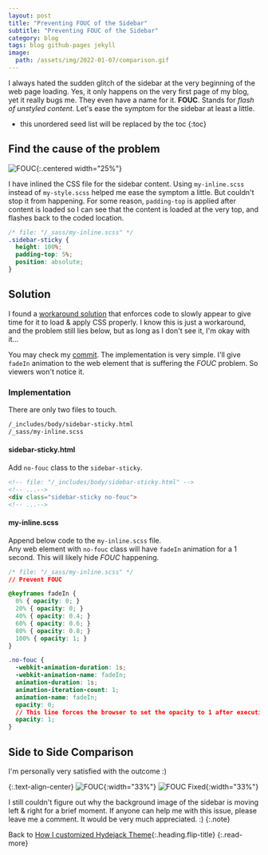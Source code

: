 ```yaml
---
layout: post
title: "Preventing FOUC of the Sidebar"
subtitle: "Preventing FOUC of the Sidebar"
category: blog
tags: blog github-pages jekyll
image:
  path: /assets/img/2022-01-07/comparison.gif
---
```


I always hated the sudden glitch of the sidebar at the very beginning of the web page loading.
Yes, it only happens on the very first page of my blog, yet it really bugs me. They even have a name for it. **FOUC**.
Stands for *flash of unstyled content*. Let's ease the symptom for the sidebar at least a little.

<!--more-->

* this unordered seed list will be replaced by the toc
{:toc}

## Find the cause of the problem

![FOUC](/assets/img/2022-01-07/fouc.gif){:.centered width="25%"}

I have inlined the CSS file for the sidebar content.
Using `my-inline.scss` instead of `my-style.scss` helped me ease the symptom a little. But couldn't stop it from
happening. For some reason, `padding-top` is applied after content is loaded so I can see that the content is loaded at
the very top, and flashes back to the coded location.

```css
/* file: "/_sass/my-inline.scss" */
.sidebar-sticky {
  height: 100%;
  padding-top: 5%;
  position: absolute;
}
```

## Solution

I found a [workaround solution] that enforces code to slowly appear to give time for it to load & apply CSS properly.
I know this is just a workaround, and the problem still lies below, but as long as I don't see it, I'm okay with it...

You may check my [commit]. The implementation is very simple. I'll give `fadeIn` animation to the web element that is
suffering the *FOUC* problem. So viewers won't notice it.

### Implementation

There are only two files to touch.

```default
/_includes/body/sidebar-sticky.html
/_sass/my-inline.scss
```

#### sidebar-sticky.html

Add `no-fouc` class to the `sidebar-sticky`.

```html
<!-- file: "/_includes/body/sidebar-sticky.html" -->
<!-- ...-->
<div class="sidebar-sticky no-fouc">
<!-- ...-->
```

#### my-inline.scss

Append below code to the `my-inline.scss` file.<br>
Any web element with `no-fouc` class will have `fadeIn` animation for a 1 second.
This will likely hide *FOUC* happening.

```css
/* file: "/_sass/my-inline.scss" */
// Prevent FOUC

@keyframes fadeIn {
  0% { opacity: 0; }
  20% { opacity: 0; }
  40% { opacity: 0.4; }
  60% { opacity: 0.6; }
  80% { opacity: 0.8; }
  100% { opacity: 1; }
}

.no-fouc {
  -webkit-animation-duration: 1s;
  -webkit-animation-name: fadeIn;
  animation-duration: 1s;
  animation-iteration-count: 1;
  animation-name: fadeIn;
  opacity: 0;
  // This line forces the browser to set the opacity to 1 after executing/finishing the animation
  opacity: 1;
}
```

## Side to Side Comparison

I'm personally very satisfied with the outcome :)

{:.text-align-center}
![FOUC](/assets/img/2022-01-07/fouc.gif){:width="33%"}
![FOUC Fixed](/assets/img/2022-01-07/fouc-fixed.gif){:width="33%"}

I still couldn't figure out why the background image of the sidebar is moving left & right for a brief moment.
If anyone can help me with this issue, please leave me a comment. It would be very much appreciated. :)
{:.note}

Back to [How I customized Hydejack Theme](how-i-customized-hydejack-theme){:.heading.flip-title}
{:.read-more}

[workaround solution]: https://stackoverflow.com/questions/33587623/prevent-fouc-in-firefox-and-ie/55106593#55106593
[commit]: https://github.com/LazyRen/LazyRen.github.io/commit/a53b484da6b376a656655515162fae8a1c2335c8
